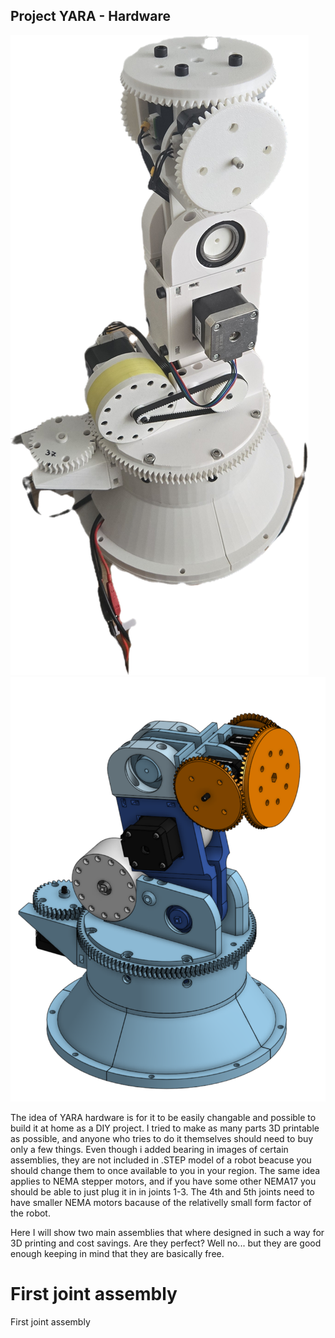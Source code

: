 ## Project YARA - Hardware
![alt text](https://github.com/aSrki/YARA-Hardware/blob/main/YARA.png?raw=true)
![alt text](https://github.com/aSrki/YARA-Hardware/blob/main/RobotAssembly.png?raw=true)

The idea of YARA hardware is for it to be easily changable and possible to build it at home as a DIY project. 
I tried to make as many parts 3D printable as possible, and anyone who tries to do it themselves should need to buy only a few things. 
Even though i added bearing in images of certain assemblies, they are not included in .STEP model of a robot beacuse you should change
them to once available to you in your region. The same idea applies to NEMA stepper motors, and if you have some other NEMA17 you should be able to just plug it in in joints 1-3.
The 4th and 5th joints need to have smaller NEMA motors bacause of the relativelly small form factor of the robot.

Here I will show two main assemblies that where designed in such a way for 3D printing and cost savings. Are they perfect? Well no... but they are good enough keeping in mind that they are basically free.

# First joint assembly
First joint assembly 
